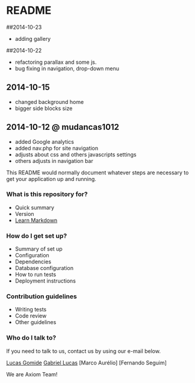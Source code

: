 # README #

##2014-10-23
* adding gallery

##2014-10-22
* refactoring parallax and some js.
* bug fixing in navigation, drop-down menu 

## 2014-10-15
* changed background home
* bigger side blocks size

## 2014-10-12 @ mudancas1012
* added Google analytics
* added nav.php for site navigation
* adjusts about css and others javascripts settings
* others adjusts in navigation bar

This README would normally document whatever steps are necessary to get your application up and running.

### What is this repository for? ###

* Quick summary
* Version
* [Learn Markdown](https://bitbucket.org/tutorials/markdowndemo)

### How do I get set up? ###

* Summary of set up
* Configuration
* Dependencies
* Database configuration
* How to run tests
* Deployment instructions

### Contribution guidelines ###

* Writing tests
* Code review
* Other guidelines

### Who do I talk to? ###
If you need to talk to us, contact us by using our e-mail below.


[Lucas Gomide](mailto://lucaslg200@gmail.com)
[Gabriel Lucas](mailto://gabrielltr84@gmail.com)
[Marco Aurélio]
[Fernando Seguim]

We are Axiom Team!
